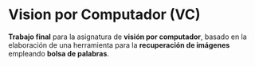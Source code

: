 # Vision por Computador (VC)
 **Trabajo final** para la asignatura de **visión por computador**, basado en la elaboración de una herramienta para la **recuperación de imágenes** empleando **bolsa de palabras**.

